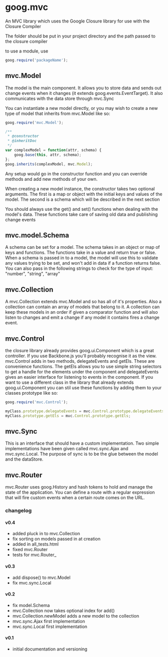 # goog.mvc #

An MVC library which uses the Google Closure library for use with the Closure Compiler

The folder should be put in your project directory and the path passed to the closure compiler

to use a module, use

```javascript
goog.require('packageName');
```

## mvc.Model ##

The model is the main component. It allows you to store data and sends out change events when it changes (it extends goog.events.EventTarget). It also communicates with the data store through mvc.Sync

You can instantiate a new model directly, or you may wish to create a new type of model that inherits from mvc.Model like so:

```javascript
goog.require('mvc.Model');

/**
 * @constructor
 * @inheritDoc
 */
var complexModel = function(attr, schema) {
    goog.base(this, attr, schema);
};
goog.inherits(complexModel, mvc.Model);
```

Any setup would go in the constructor function and you can override methods and add new methods of your own.

When creating a new model instance, the constructor takes two optional arguments. The first is a map or object with the initial keys and values of the model. The second is a schema which will be described in the next section

You should always use the get() and set() functions when dealing with the model's data. These functions take care of saving old data and publishing change events

## mvc.model.Schema ##

A schema can be set for a model. The schema takes in an object or map of keys and functions. The functions take in a value and return true or false. When a schema is passed in to a model, the model will use this to validate any values trying to be set, and won't add in data if a function returns false. You can also pass in the following strings to check for the type of input: "number", "string", "array"

## mvc.Collection ##

A mvc.Collection extends mvc.Model and so has all of it's properties. Also a collection can contain an array of models that belong to it. A collection can keep these models in an order if given a comparator function and will also listen to changes and emit a change if any model it contains fires a change event.

## mvc.Control ##

the closure library already provides goog.ui.Component which is a great controller. If you use Backbone.js you'll probably recognise it as the view. mvc.Control adds in two methods, delegateEvents and getEls. These are convenience functions. The getEls allows you to use simple string selectors to get a handle for the elements under the component and delegateEvents gives an easier interface for listening to events in the component. If you want to use a different class in the library that already extends goog.ui.Component you can stil use these functions by adding them to your classes prototype like so:

```javascript
goog.require('mvc.Control');

myClass.prototype.delegateEvents = mvc.Control.prototype.delegateEvents;
myClass.prototype.getEls = mvc.Control.prototype.getEls;
```

## mvc.Sync ##

This is an interface that should have a custom implementation. Two simple implementations have been given called mvc.sync.Ajax and mvc.sync.Local. The purpose of sync is to be the glue between the model and the dataStore.

## mvc.Router ##

mvc.Router uses goog.History and hash tokens to hold and manage the state of the application. You can define a route with a regular expression that will fire custom events when a certain route comes on the URL.

### changelog ###

#### v0.4 ####

- added pluck in to mvc.Collection
- fix sorting on models passed in at creation
- added in all_tests.html
- fixed mvc.Router
- tests for mvc.Router_

#### v0.3 ####

- add dispose() to mvc.Model
- fix mvc.sync.Local

#### v0.2 ####

- fix model.Schema
- mvc.Collection now takes optional index for add()
- mvc.Collection.newModel adds a new model to the collection
- mvc.sync.Ajax first implementation
- mvc.sync.Local first implementation

#### v0.1 ####

- initial documentation and versioning